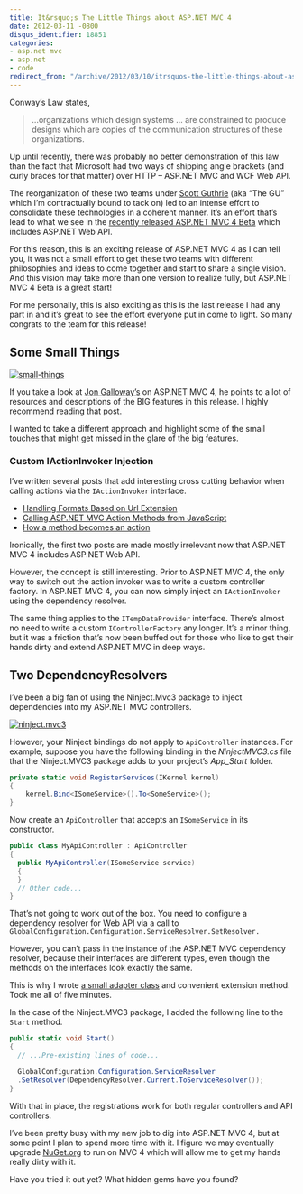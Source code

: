 ```yaml
---
title: It&rsquo;s The Little Things about ASP.NET MVC 4
date: 2012-03-11 -0800
disqus_identifier: 18851
categories:
- asp.net mvc
- asp.net
- code
redirect_from: "/archive/2012/03/10/itrsquos-the-little-things-about-asp-net-mvc-4.aspx/"
---
```


Conway’s Law states,

> ...organizations which design systems ... are constrained to produce
> designs which are copies of the communication structures of these
> organizations.

Up until recently, there was probably no better demonstration of this
law than the fact that Microsoft had two ways of shipping angle brackets
(and curly braces for that matter) over HTTP – ASP.NET MVC and WCF Web
API.

The reorganization of these two teams under [Scott
Guthrie](http://weblogs.asp.net/scottgu "Scott Guthrie's Blog") (aka
“The GU” which I’m contractually bound to tack on) led to an intense
effort to consolidate these technologies in a coherent manner. It’s an
effort that’s lead to what we see in the [recently released ASP.NET MVC
4
Beta](http://weblogs.asp.net/jgalloway/archive/2012/02/16/asp-net-4-beta-released.aspx "ASP.NET MVC 4 Beta Released")
which includes ASP.NET Web API.

For this reason, this is an exciting release of ASP.NET MVC 4 as I can
tell you, it was not a small effort to get these two teams with
different philosophies and ideas to come together and start to share a
single vision. And this vision may take more than one version to realize
fully, but ASP.NET MVC 4 Beta is a great start!

For me personally, this is also exciting as this is the last release I
had any part in and it’s great to see the effort everyone put in come to
light. So many congrats to the team for this release!

Some Small Things
-----------------

[![small-things](https://haacked.com/images/haacked_com/WindowsLiveWriter/Its-The-Little-Things-about-AS.NET-MVC-4_A996/small-things_thumb.jpg "small-things")](https://haacked.com/images/haacked_com/WindowsLiveWriter/Its-The-Little-Things-about-AS.NET-MVC-4_A996/small-things_2.jpg)

If you take a look at [Jon
Galloway’s](http://weblogs.asp.net/jgalloway/archive/2012/02/16/asp-net-4-beta-released.aspx "Jon Galloway's Blog Post")
on ASP.NET MVC 4, he points to a lot of resources and descriptions of
the BIG features in this release. I highly recommend reading that post.

I wanted to take a different approach and highlight some of the small
touches that might get missed in the glare of the big features.

### Custom IActionInvoker Injection

I’ve written several posts that add interesting cross cutting behavior
when calling actions via the `IActionInvoker` interface.

-   [Handling Formats Based on Url
    Extension](https://haacked.com/archive/2009/01/06/handling-formats-based-on-url-extension.aspx "Handling formats")
-   [Calling ASP.NET MVC Action Methods from
    JavaScript](https://haacked.com/archive/2011/08/18/calling-asp-net-mvc-action-methods-from-javascript.aspx "Calling MVC Actions from JavaScript")
-   [How a method becomes an
    action](https://haacked.com/archive/2008/08/29/how-a-method-becomes-an-action.aspx "How a method becomes an action")

Ironically, the first two posts are made mostly irrelevant now that
ASP.NET MVC 4 includes ASP.NET Web API.

However, the concept is still interesting. Prior to ASP.NET MVC 4, the
only way to switch out the action invoker was to write a custom
controller factory. In ASP.NET MVC 4, you can now simply inject an
`IActionInvoker` using the dependency resolver.

The same thing applies to the `ITempDataProvider` interface. There’s
almost no need to write a custom `IControllerFactory` any longer. It’s a
minor thing, but it was a friction that’s now been buffed out for those
who like to get their hands dirty and extend ASP.NET MVC in deep ways.

Two DependencyResolvers
-----------------------

I’ve been a big fan of using the Ninject.Mvc3 package to inject
dependencies into my ASP.NET MVC controllers.

[![ninject.mvc3](https://haacked.com/images/haacked_com/WindowsLiveWriter/Its-The-Little-Things-about-AS.NET-MVC-4_A996/ninject.mvc3_thumb.png "ninject.mvc3")](https://haacked.com/images/haacked_com/WindowsLiveWriter/Its-The-Little-Things-about-AS.NET-MVC-4_A996/ninject.mvc3_2.png)

However, your Ninject bindings do not apply to `ApiController`
instances. For example, suppose you have the following binding in the
*NinjectMVC3.cs* file that the Ninject.MVC3 package adds to your
project’s *App\_Start* folder.

```csharp
private static void RegisterServices(IKernel kernel)
{
    kernel.Bind<ISomeService>().To<SomeService>();
}
```

Now create an `ApiController` that accepts an `ISomeService` in its
constructor.

```csharp
public class MyApiController : ApiController
{
  public MyApiController(ISomeService service)
  {
  }
  // Other code...
}
```

That’s not going to work out of the box. You need to configure a
dependency resolver for Web API via a call to
`GlobalConfiguration.Configuration.ServiceResolver.SetResolver.`

However, you can’t pass in the instance of the ASP.NET MVC dependency
resolver, because their interfaces are different types, even though the
methods on the interfaces look exactly the same.

This is why I wrote [a small adapter
class](https://gist.github.com/2017786 "Adapter for Dependency Resolvers")
and convenient extension method. Took me all of five minutes.

In the case of the Ninject.MVC3 package, I added the following line to
the `Start` method.

```csharp
public static void Start()
{
  // ...Pre-existing lines of code...

  GlobalConfiguration.Configuration.ServiceResolver
  .SetResolver(DependencyResolver.Current.ToServiceResolver());
}
```

With that in place, the registrations work for both regular controllers
and API controllers.

I’ve been pretty busy with my new job to dig into ASP.NET MVC 4, but at
some point I plan to spend more time with it. I figure we may eventually
upgrade [NuGet.org](http://nuget.org/ "NuGet Gallery") to run on MVC 4
which will allow me to get my hands really dirty with it.

Have you tried it out yet? What hidden gems have you found?

